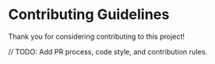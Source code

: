 # Contributing Guidelines

Thank you for considering contributing to this project!

// TODO: Add PR process, code style, and contribution rules. 